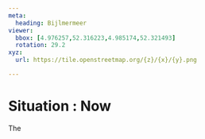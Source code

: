 ```yaml
---
meta:
  heading: Bijlmermeer
viewer:
  bbox: [4.976257,52.316223,4.985174,52.321493]
  rotation: 29.2
xyz:
  url: https://tile.openstreetmap.org/{z}/{x}/{y}.png

---
```

# Situation : Now
The
